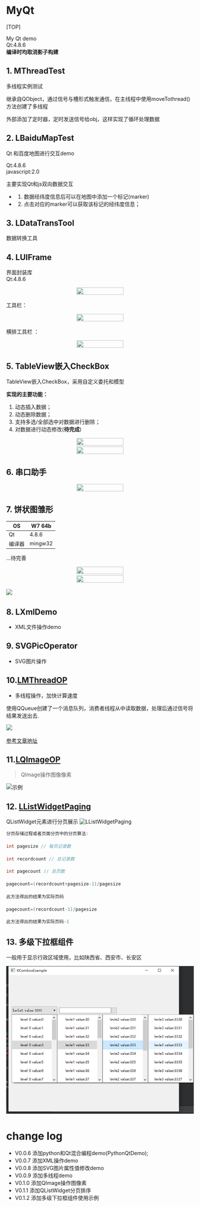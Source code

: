 # MyQt
[TOP]

My Qt demo  
Qt:4.8.6    
**编译时均取消影子构建**

## 1. MThreadTest
多线程实例测试

继承自QObject，通过信号与槽形式触发通信，在主线程中使用moveTothread()方法创建了多线程

外部添加了定时器，定时发送信号给obj，这样实现了循环处理数据

## 2. LBaiduMapTest
Qt 和百度地图进行交互demo  

Qt:4.8.6    
javascript:2.0  

主要实现Qt和js双向数据交互

* 1. 数据经纬度信息后可以在地图中添加一个标记(marker)
* 2. 点击对应的marker可以获取该标记的经纬度信息；


## 3. LDataTransTool
数据转换工具

## 4. LUIFrame
界面封装库  
Qt:4.8.6  
<center>
<img src="/screen/luiframe_project.png" width="50%" height="50%" />
</center>

工具栏： 
<center>
<img src="/screen/luiframe.png" width="50%" height="50%" />
</center>


横排工具栏 ： 
<center>
<img src="/screen/luiframe2.png" width="50%" height="50%" />
</center>

## 5. TableView嵌入CheckBox

TableView嵌入CheckBox，采用自定义委托和模型

**实现的主要功能：**
1. 动态插入数据；
2. 动态删除数据；
3. 支持多选/全部选中对数据进行删除；
4. 对数据进行动态修改(**待完成**)

<center>
<img src="/screen/tableview.png" width="50%" height="50%" />
</center>

<center>
<img src="/screen/tableview2.png" width="50%" height="50%" />
</center>


## 6. 串口助手  
<center>
<img src="/screen/serialTool.png" width="50%" height="50%" />
</center>

## 7. 饼状图雏形

| OS   | W7 64b    |
| --- | --- |
|  Qt   | 4.8.6    |
| 编译器 | mingw32 |

...待完善   

<center>
<img src="/screen/pieChartDemo.png" width="50%" height="50%" />
</center>

<center>
<img src="/screen/pieChartDemo2.png" width="50%" height="50%" />
</center>

![](/screen/pieChartDemo3.png)

## 8. LXmlDemo

- XML文件操作demo

## 9. SVGPicOperator

- SVG图片操作

## 10.[LMThreadOP](/LMThreadOP/)

- 多线程操作，加快计算速度

使用QQueue创建了一个消息队列，消费者线程从中读取数据，处理后通过信号将结果发送出去.

![](/screen/thread.png)

[参考文章地址](https://segmentfault.com/a/1190000010261721)

## 11.[LQImageOP](/LQImageOP)

>QImage操作图像像素

![示例](/screen/LQImageOP.png)

## 12. [LListWidgetPaging](/LListWidgetPaging)

QListWidget元素进行分页展示
![LListWidgetPaging](/screen/LListWidgetPaging.png)

```C++
分页存储过程或者页面分页中的分页算法:

int pagesize // 每页记录数

int recordcount // 总记录数

int pagecount // 总页数

pagecount=(recordcount+pagesize-1)/pagesize

此方法得出的结果为实际页码

pagecount=(recordcount-1)/pagesize

此方法得出的结果为实际页码-1
```

## 13. 多级下拉框组件

一般用于显示行政区域使用，比如陕西省、西安市、长安区

![mul_combox_demo](/screen/mul_combox_demo.png)

# change log

- V0.0.6 添加python和Qt混合编程demo(PythonQtDemo);
- V0.0.7 添加XML操作demo
- V0.0.8 添加SVG图片属性值修改demo
- V0.0.9 添加多线程demo
- V0.1.0 添加QImage操作图像素
- V0.1.1 添加QListWidget分页排序
- V0.1.2  添加多级下拉框组件使用示例
